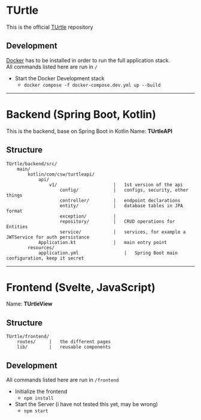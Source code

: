 # TUrtle
This is the official [TUrtle](https://exmaple.com) repository

## Development
[Docker](https://www.docker.com/) has to be installed in order to run the full application stack.  
All commands listed here are run in `/`  
* Start the Docker Development stack
    * `docker compose -f docker-compose.dev.yml up --build`

___

# Backend (Spring Boot, Kotlin)
This is the backend, base on Spring Boot in Kotlin
Name: **TUrtleAPI**

## Structure
```
TUrtle/backend/src/
    main/
        kotlin/com/csw/turtleapi/
            api/
                v1/                     |   1st version of the api
                    config/             |   configs, security, other things
                    controller/         |   endpoint declarations
                    entity/             |   database tables in JPA format
                    exception/          |
                    repository/         |   CRUD operations for Entities
                    service/            |   services, for example a JWTService for auth persistance
            Application.kt              |   main entry point
        resources/
            application.yml                 |   Spring Boot main configuration, keep it secret
```

___

# Frontend (Svelte, JavaScript)
Name: **TUrtleView**

## Structure
```
TUrtle/frontend/
    routes/     |   the different pages
    lib/        |   reusable components
```

## Development
All commands listed here are run in `/frontend`
* Initialize the frontend
    * `npm install`
* Start the Server (i have not tested this yet, may be wrong)
    * `npm start`
